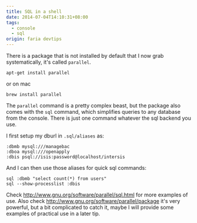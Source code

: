 ```yaml
---
title: SQL in a shell
date: 2014-07-04T14:10:31+08:00
tags:
  - console
  - sql
origin: faria devtips
---
```

There is a package that is not installed by default that I now grab systematically, it's called `parallel`.

    apt-get install parallel

or on mac 

    brew install parallel

The `parallel` command is a pretty complex beast, but the package also comes with the `sql` command, which simplifies queries to any database from the console. There is just one     command whatever the sql backend you use.

I first setup my dburl in `.sql/aliases` as: 

    :dbmb mysql:///managebac
    :dboa mysql:///openapply
    :dbis psql://isis:password@localhost/intersis

And I can then use those aliases for quick sql commands:

    sql :dbmb "select count(*) from users"
    sql --show-processlist :dbis

Check http://www.gnu.org/software/parallel/sql.html for more examples of use. Also check http://www.gnu.org/software/parallel/package it's very powerful, but a bit complicated  to catch it, maybe I will provide some examples of practical use in a later tip.
